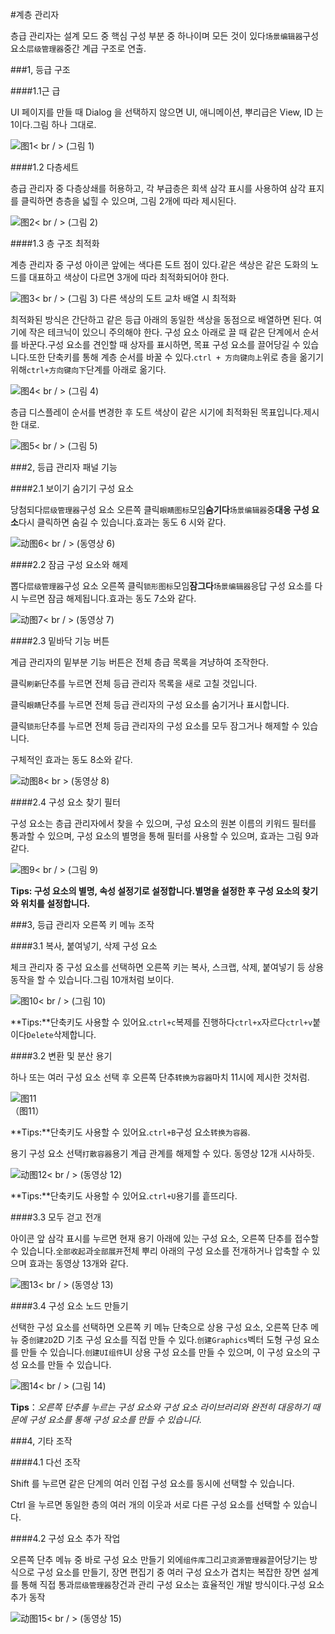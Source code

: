 #계층 관리자

층급 관리자는 설계 모드 중 핵심 구성 부분 중 하나이며 모든 것이 있다`场景编辑器`구성 요소`层级管理器`중간 계급 구조로 연출.



###1, 등급 구조

####1.1근 급

UI 페이지를 만들 때 Dialog 을 선택하지 않으면 UI, 애니메이션, 뿌리급은 View, ID 는 1이다.그림 하나 그대로.

![图1](img/1.png)< br / > (그림 1)

####1.2 다층세트

층급 관리자 중 다층상쇄를 허용하고, 각 부급층은 회색 삼각 표시를 사용하여 삼각 표지를 클릭하면 층층을 넓힐 수 있으며, 그림 2개에 따라 제시된다.

![图2](img/2.png)< br / > (그림 2)

####1.3 층 구조 최적화

계층 관리자 중 구성 아이콘 앞에는 색다른 도트 점이 있다.같은 색상은 같은 도화의 노드를 대표하고 색상이 다르면 3개에 따라 최적화되어야 한다.

![图3](img/3.png)< br / > (그림 3) 다른 색상의 도트 교차 배열 시 최적화

최적화된 방식은 간단하고 같은 등급 아래의 동일한 색상을 동점으로 배열하면 된다. 여기에 작은 테크닉이 있으니 주의해야 한다. 구성 요소 아래로 끌 때 같은 단계에서 순서를 바꾼다.구성 요소를 견인할 때 상자를 표시하면, 목표 구성 요소를 끌어당길 수 있습니다.또한 단축키를 통해 계층 순서를 바꿀 수 있다.`ctrl + 方向键向上`위로 층을 옮기기 위해`ctrl+方向键向下`단계를 아래로 옮기다.

![图4](img/4.png)< br / > (그림 4)

층급 디스플레이 순서를 변경한 후 도트 색상이 같은 시기에 최적화된 목표입니다.제시한 대로.

![图5](img/5.png)< br / > (그림 5)



###2, 등급 관리자 패널 기능

####2.1 보이기 숨기기 구성 요소

당첨되다`层级管理器`구성 요소 오른쪽 클릭`眼睛图标`모임**숨기다**`场景编辑器`중**대응 구성 요소**다시 클릭하면 숨길 수 있습니다.효과는 동도 6 시와 같다.

![动图6](img/6.gif)< br / > (동영상 6)

####2.2 잠금 구성 요소와 해제

뽑다`层级管理器`구성 요소 오른쪽 클릭`锁形图标`모임**잠그다**`场景编辑器`응답 구성 요소를 다시 누르면 잠금 해제됩니다.효과는 동도 7소와 같다.

![动图7](img/7.gif)< br / > (동영상 7)



####2.3 밑바닥 기능 버튼

계급 관리자의 밑부분 기능 버튼은 전체 층급 목록을 겨냥하여 조작한다.

클릭`刷新`단추를 누르면 전체 등급 관리자 목록을 새로 고칠 것입니다.

클릭`眼睛`단추를 누르면 전체 등급 관리자의 구성 요소를 숨기거나 표시합니다.

클릭`锁形`단추를 누르면 전체 등급 관리자의 구성 요소를 모두 잠그거나 해제할 수 있습니다.

구체적인 효과는 동도 8소와 같다.

![动图8](img/8.gif)< br > (동영상 8)



####2.4 구성 요소 찾기 필터

구성 요소는 층급 관리자에서 찾을 수 있으며, 구성 요소의 원본 이름의 키워드 필터를 통과할 수 있으며, 구성 요소의 별명을 통해 필터를 사용할 수 있으며, 효과는 그림 9과 같다.

![图9](img/9.png)< br / > (그림 9)

**Tips: 구성 요소의 별명, 속성 설정기로 설정합니다.별명을 설정한 후 구성 요소의 찾기와 위치를 설정합니다.**



###3, 등급 관리자 오른쪽 키 메뉴 조작

####3.1 복사, 붙여넣기, 삭제 구성 요소

체크 관리자 중 구성 요소를 선택하면 오른쪽 키는 복사, 스크랩, 삭제, 붙여넣기 등 상용 동작을 할 수 있습니다.그림 10개처럼 보이다.

![图10](img/10.png)< br / > (그림 10)

**Tips:**단축키도 사용할 수 있어요.`ctrl+c`복제를 진행하다`ctrl+x`자르다`ctrl+v`붙이다`Delete`삭제합니다.

####3.2 변환 및 분산 용기

하나 또는 여러 구성 요소 선택 후 오른쪽 단추`转换为容器`마치 11시에 제시한 것처럼.

![图11](img/11.png) <br/>（图11）


**Tips:**단축키도 사용할 수 있어요.`ctrl+B`구성 요소`转换为容器`.

용기 구성 요소 선택`打散容器`용기 계급 관계를 해제할 수 있다. 동영상 12개 시사하듯.

![动图12](img/12.gif)< br / > (동영상 12)

**Tips:**단축키도 사용할 수 있어요.`ctrl+U`용기를 흩뜨리다.

####3.3 모두 걷고 전개

아이콘 앞 삼각 표시를 누르면 현재 용기 아래에 있는 구성 요소, 오른쪽 단추를 접수할 수 있습니다.`全部收起`과`全部展开`전체 뿌리 아래의 구성 요소를 전개하거나 압축할 수 있으며 효과는 동영상 13개와 같다.

![图13](img/13.gif)< br / > (동영상 13)

####3.4 구성 요소 노드 만들기

선택한 구성 요소를 선택하면 오른쪽 키 메뉴 단축으로 상용 구성 요소, 오른쪽 단추 메뉴 중`创建2D`2D 기초 구성 요소를 직접 만들 수 있다.`创建Graphics`벡터 도형 구성 요소를 만들 수 있습니다.`创建UI组件`UI 상용 구성 요소를 만들 수 있으며, 이 구성 요소의 구성 요소를 만들 수 있습니다.

![图14](img/14.png)< br / > (그림 14)

**Tips**：*오른쪽 단추를 누르는 구성 요소와 구성 요소 라이브러리와 완전히 대응하기 때문에 구성 요소를 통해 구성 요소를 만들 수 있습니다.*



###4, 기타 조작

####4.1 다선 조작

Shift 를 누르면 같은 단계의 여러 인접 구성 요소를 동시에 선택할 수 있습니다.

Ctrl 을 누르면 동일한 층의 여러 개의 이웃과 서로 다른 구성 요소를 선택할 수 있습니다.

####4.2 구성 요소 추가 작업

오른쪽 단추 메뉴 중 바로 구성 요소 만들기 외에`组件库`그리고`资源管理器`끌어당기는 방식으로 구성 요소를 만들기, 장면 편집기 중 여러 구성 요소가 겹치는 복잡한 장면 설계를 통해 직접 통과`层级管理器`창건과 관리 구성 요소는 효율적인 개발 방식이다.구성 요소 추가 동작

![动图15](img/15.gif)< br / > (동영상 15)



